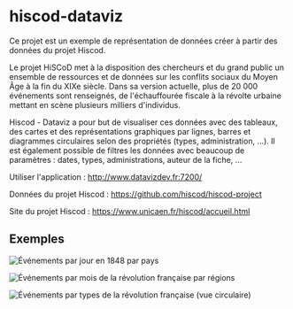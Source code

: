 # hiscod-dataviz
Ce projet est un exemple de représentation de données créer à partir des données du projet Hiscod.

Le projet HiSCoD met à la disposition des chercheurs et du grand public un ensemble de ressources et de données sur les conflits sociaux du Moyen Âge à la fin du XIXe siècle. Dans sa version actuelle, plus de 20 000 événements sont renseignés, de l'échauffourée fiscale à la révolte urbaine mettant en scène plusieurs milliers d'individus.

Hiscod - Dataviz a pour but de visualiser ces données avec des tableaux, des cartes et des représentations graphiques par lignes, barres et diagrammes circulaires selon des propriétés (types, administration, ...).
Il est également possible de filtres les données avec beaucoup de paramètres : dates, types, administrations, auteur de la fiche, ...

Utiliser l'application : http://www.datavizdev.fr:7200/

Données du projet Hiscod : https://github.com/hiscod/hiscod-project

Site du projet Hiscod : https://www.unicaen.fr/hiscod/accueil.html


## Exemples

![Événements par jour en 1848 par pays](http://www.datavizdev.fr:7200/img/1848_par_pays.png "Événements par jour en 1848 par pays")

![Événements par mois de la révolution française par régions](http://www.datavizdev.fr:7200/img/revFR_regions.png "Événements par mois de la révolution française par régions")

![Événements par types de la révolution française (vue circulaire)](http://www.datavizdev.fr:7200/img/types_events_refFR.png "Événements par types de la révolution française (vue circulaire)")





